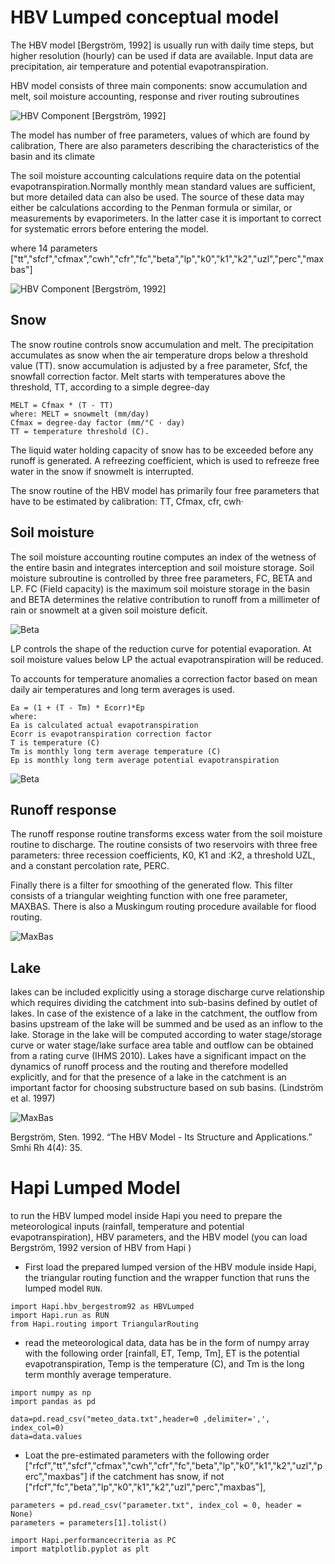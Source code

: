 # HBV Lumped conceptual model
The HBV model [Bergström, 1992] is usually run with daily time steps, but higher resolution (hourly) can be used if data are available. Input data are precipitation, air temperature and potential evapotranspiration.

HBV model consists of three main components:
snow accumulation and melt, soil moisture accounting, response and river routing subroutines

![HBV Component](../img/water_cycle.png)
[Bergström, 1992]

The model has number of free parameters, values of which are found by calibration, There are also parameters describing the characteristics of the basin and its climate

The soil moisture accounting calculations require data on the potential evapotranspiration.Normally monthly mean standard values are sufficient, but more detailed data can also
be used. The source of these data may either be calculations according to the Penman formula or similar, or measurements by evaporimeters. In the latter case it is important
to correct for systematic errors before entering the model.

where 14 parameters ["tt","sfcf","cfmax","cwh","cfr","fc","beta","lp","k0","k1","k2","uzl","perc","maxbas"]

![HBV Component](../img/HBV_buckets.png)
[Bergström, 1992]
## Snow
The snow routine controls snow accumulation and melt. The precipitation accumulates as snow when the air temperature drops below a threshold value (TT). snow accumulation is adjusted by a free parameter, Sfcf, the snowfall correction factor.
Melt starts with temperatures above the threshold, TT, according to a simple degree-day
```
MELT = Cfmax * (T - TT)
where: MELT = snowmelt (mm/day)
Cfmax = degree-day factor (mm/°C · day)
TT = temperature threshold (C).
```
The liquid water holding capacity of snow has to be exceeded before any runoff is generated. A refreezing coefficient, which is used to refreeze free water in the snow if snowmelt is interrupted.

The snow routine of the HBV model has primarily four free parameters that have to be estimated by calibration: TT, Cfmax, cfr, cwh· 

## Soil moisture
The soil moisture accounting routine computes an index of the wetness of the entire basin and integrates interception and soil moisture storage. Soil moisture subroutine is controlled by three free parameters, FC, BETA and LP. FC (Field capacity) is the maximum soil moisture storage in the basin and BETA determines the relative contribution to runoff from a millimeter of rain or snowmelt at a given soil moisture deficit. 

![Beta](../img/Beta.png)

LP controls the shape of the reduction curve for potential evaporation. At soil moisture values below LP the actual evapotranspiration will be reduced. 

To accounts for temperature anomalies a correction factor based on mean daily air temperatures and long term averages is used.
```
Ea = (1 + (T - Tm) * Ecorr)*Ep
where:
Ea is calculated actual evapotranspiration
Ecorr is evapotranspiration correction factor
T is temperature (C)
Tm is monthly long term average temperature (C)
Ep is monthly long term average potential evapotranspiration
```
![Beta](../img/Evapotranspiration.png)

## Runoff response
The runoff response routine transforms excess water from the soil moisture routine to discharge. The routine consists of two reservoirs with three free parameters: three recession coefficients, K0, K1 and :K2, a threshold UZL, and a constant percolation rate, PERC. 

Finally there is a filter for smoothing of the generated flow. This filter consists of a triangular weighting function with one free parameter, MAXBAS. There is also a Muskingum routing procedure available for flood routing.

![MaxBas](../img/maxbas.png)

## Lake

lakes can be included explicitly using a storage discharge curve relationship which requires dividing the catchment into sub-basins defined by outlet of lakes.
In case of the existence of a lake in the catchment, the outflow from basins upstream of the lake will be summed and be used as an inflow to the lake. 
Storage in the lake will be computed according to water stage/storage curve or water stage/lake surface area table and outflow can be obtained from a rating curve (IHMS 2010).
Lakes have a significant impact on the dynamics of runoff process and the routing and therefore modelled explicitly, and for that the presence of a lake in the catchment is an important factor for choosing substructure based on sub basins. (Lindström et al. 1997)

![MaxBas](../img/lake.png)

Bergström, Sten. 1992. “The HBV Model - Its Structure and Applications.” Smhi Rh 4(4): 35.

# Hapi Lumped Model

to run the HBV lumped model inside Hapi you need to prepare the meteorological inputs (rainfall, temperature and potential evapotranspiration), HBV parameters, and the HBV model (you can load Bergström, 1992 version of HBV from Hapi )

- First load the prepared lumped version of the HBV module inside Hapi, the triangular routing function and the wrapper function that runs the lumped model `RUN`.
```
import Hapi.hbv_bergestrom92 as HBVLumped
import Hapi.run as RUN
from Hapi.routing import TriangularRouting
```
- read the meteorological data, data has be in the form of numpy array with the following order [rainfall, ET, Temp, Tm], ET is the potential evapotranspiration, Temp is the temperature (C), and Tm is the long term monthly average temperature.
```
import numpy as np
import pandas as pd

data=pd.read_csv("meteo_data.txt",header=0 ,delimiter=',', index_col=0)
data=data.values
```
- Loat the pre-estimated parameters with the following order ["rfcf","tt","sfcf","cfmax","cwh","cfr","fc","beta","lp","k0","k1","k2","uzl","perc","maxbas"] if the catchment has snow, if not ["rfcf","fc","beta","lp","k0","k1","k2","uzl","perc","maxbas"], 

```
parameters = pd.read_csv("parameter.txt", index_col = 0, header = None)
parameters = parameters[1].tolist()
```
```
import Hapi.performancecriteria as PC
import matplotlib.pyplot as plt
```